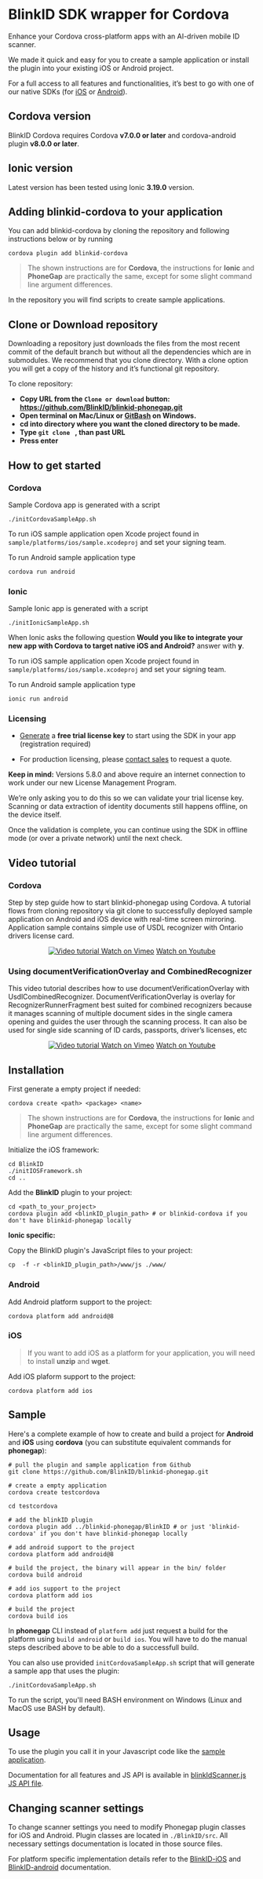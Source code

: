 # BlinkID SDK wrapper for Cordova

Enhance your Cordova cross-platform apps with an AI-driven mobile ID scanner.

We made it quick and easy for you to create a sample application or install the plugin into your existing iOS or Android project.

For a full access to all features and functionalities, it’s best to go with one of our native SDKs (for [iOS](https://github.com/BlinkID/blinkid-ios) or [Android](https://github.com/BlinkID/blinkid-android)).

## Cordova version
BlinkID Cordova requires Cordova **v7.0.0 or later** and cordova-android plugin **v8.0.0 or later**.

## Ionic version

Latest version has been tested using Ionic **3.19.0** version.

## Adding blinkid-cordova to your application

You can add blinkid-cordova by cloning the repository and following instructions below or by running

```shell
cordova plugin add blinkid-cordova
```

> The shown instructions are for **Cordova**, the instructions for **Ionic** and **PhoneGap** are practically the same, except for some slight command line argument differences.

In the repository you will find scripts to create sample applications.

## Clone or Download repository
Downloading a repository just downloads the files from the most recent commit of the default branch but without all the dependencies which are in submodules. We recommend that you clone directory. With a clone option you will get a copy of the history and it’s functional git repository.

To clone repository:

+ **Copy URL from the `Clone or download` button: https://github.com/BlinkID/blinkid-phonegap.git**
+ **Open terminal on Mac/Linux or [GitBash](https://git-for-windows.github.io/) on Windows.**
+ **cd into directory where you want the cloned directory to be made.**
+ **Type `git clone ` , than past URL**
+ **Press enter**

## How to get started

### Cordova

Sample Cordova app is generated with a script

```shell
./initCordovaSampleApp.sh
```

To run iOS sample application open Xcode project found in `sample/platforms/ios/sample.xcodeproj` and set your signing team.

To run Android sample application type

```shell
cordova run android
```

### Ionic

Sample Ionic app is generated with a script

```shell
./initIonicSampleApp.sh
```

When Ionic asks the following question **Would you like to integrate your new app with Cordova to target native iOS and Android?** answer with **y**.

To run iOS sample application open Xcode project found in `sample/platforms/ios/sample.xcodeproj` and set your signing team.

To run Android sample application type

```shell
ionic run android
```

### Licensing

- [Generate](https://microblink.com/login?url=/customer/generatedemolicence) a **free trial license key** to start using the SDK in your app (registration required)

- For production licensing, please [contact sales](https://microblink.com/contact-us) to request a quote.

**Keep in mind:** Versions 5.8.0 and above require an internet connection to work under our new License Management Program.

We’re only asking you to do this so we can validate your trial license key. Scanning or data extraction of identity documents still happens offline, on the device itself. 

Once the validation is complete, you can continue using the SDK in offline mode (or over a private network) until the next check.


## Video tutorial

### Cordova

Step by step guide how to start blinkid-phonegap using Cordova. A tutorial flows from cloning repository via git clone to successfully deployed sample application on Android and iOS device with real-time screen mirroring. Application sample contains simple use of USDL recognizer with Ontario drivers license card.

<p align="center" >
  <a href="https://vimeo.com/278694990" target="_blank">
    <img src="https://i.vimeocdn.com/video/725381205_1280x720.jpg" alt="Video tutorial" />
  </a>
  <a href="https://vimeo.com/278694990" target="_blank">Watch on Vimeo</a>  <a href=https://www.youtube.com/watch?v=Q8KiKb0n0wE target="_blank">Watch on Youtube</a
</p>
  
  
  
  ### Using documentVerificationOverlay and CombinedRecognizer

This video tutorial describes how to use documentVerificationOverlay with UsdlCombinedRecognizer.
DocumentVerificationOverlay is overlay for RecognizerRunnerFragment best suited for combined recognizers because it manages scanning of multiple document sides in the single camera opening and guides the user through the scanning process. It can also be used for single side scanning of ID cards, passports, driver’s licenses, etc

<p align="center" >
  <a href="https://vimeo.com/289673374" target="_blank">
    <img src="https://i.vimeocdn.com/video/725380540_1280x720.jpg" alt="Video tutorial" />
  </a>
  <a href="https://vimeo.com/289673374" target="_blank">Watch on Vimeo</a>  <a href=https://www.youtube.com/watch?v=0C2BirZt9sg target="_blank">Watch on Youtube</a
</p>
  
  

## Installation

First generate a empty project if needed:

```shell
cordova create <path> <package> <name>
```

> The shown instructions are for **Cordova**, the instructions for **Ionic** and **PhoneGap** are practically the same, except for some slight command line argument differences.

Initialize the iOS framework:

```shell
cd BlinkID
./initIOSFramework.sh
cd ..
```

Add the **BlinkID** plugin to your project:

```shell
cd <path_to_your_project>
cordova plugin add <blinkID_plugin_path> # or blinkid-cordova if you don't have blinkid-phonegap locally
```

**Ionic specific:**

Copy the BlinkID plugin's JavaScript files to your project:
```shell
cp  -f -r <blinkID_plugin_path>/www/js ./www/
```

### Android

Add Android platform support to the project:

    cordova platform add android@8
    
### iOS

> If you want to add iOS as a platform for your application, you will need to install **unzip** and **wget**.

Add iOS plaform support to the project:

    cordova platform add ios

## Sample

Here's a complete example of how to create and build a project for **Android** and **iOS** using **cordova** (you can substitute equivalent commands for **phonegap**):

```shell
# pull the plugin and sample application from Github
git clone https://github.com/BlinkID/blinkid-phonegap.git

# create a empty application
cordova create testcordova

cd testcordova

# add the blinkID plugin
cordova plugin add ../blinkid-phonegap/BlinkID # or just 'blinkid-cordova' if you don't have blinkid-phonegap locally

# add android support to the project
cordova platform add android@8

# build the project, the binary will appear in the bin/ folder
cordova build android

# add ios support to the project
cordova platform add ios

# build the project
cordova build ios
```

In **phonegap** CLI instead of `platform add` just request a build for the platform using `build android` or `build ios`. You will have to do the manual steps described above to be able to do a successfull build.

You can also use provided `initCordovaSampleApp.sh` script that will generate a sample app that uses the plugin:

```shell
./initCordovaSampleApp.sh
```

To run the script, you'll need BASH environment on Windows (Linux and MacOS use BASH by default).


## Usage

To use the plugin you call it in your Javascript code like the [sample application](www/js/index.js).

Documentation for all features and JS API is available in [blinkIdScanner.js JS API file](BlinkID/www/blinkIdScanner.js).


## Changing scanner settings

To change scanner settings you need to modify Phonegap plugin classes for iOS and Android. Plugin classes are located in `./BlinkID/src`. All necessary settings documentation is located in those source files. 

For platform specific implementation details refer to the [BlinkID-iOS](https://github.com/BlinkID/blinkid-ios) and [BlinkID-android](https://github.com/BlinkID/blinkid-android) documentation.
